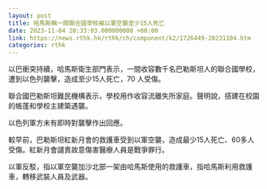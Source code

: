 ```yaml
---
layout: post
title: 哈馬斯稱一間聯合國學校被以軍空襲至少15人死亡
date: 2023-11-04 20:33:03.000000000 +08:00
link: https://news.rthk.hk/rthk/ch/component/k2/1726449-20231104.htm
categories: rthk
---
```


以巴衝突持續，哈馬斯衛生部門表示，一間收容數千名巴勒斯坦人的聯合國學校，遭到以色列襲擊，造成至少15人死亡，70 人受傷。

聯合國巴勒斯坦難民機構表示，學校用作收容流離失所家庭。聲明說，搭建在校園的帳蓬和學校主建築遇襲。

以色列軍方未有即時對襲擊作出回應。

較早前，巴勒斯坦紅新月會的救護車受到以軍空襲，造成最少15人死亡、60多人受傷。紅新月會譴責故意傷害醫療人員是戰爭罪行。

以軍反駁，指以軍空襲加沙北部一架由哈馬斯使用的救護車，指哈馬斯利用救護車，轉移武裝人員及武器。
